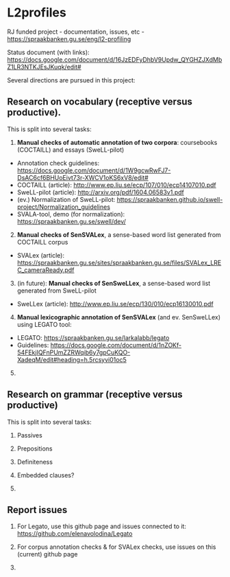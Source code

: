# L2profiles
RJ funded project  - documentation, issues, etc - https://spraakbanken.gu.se/eng/l2-profiling 

Status document (with links): https://docs.google.com/document/d/16JzEDFyDhbV9Updw_QYGHZJXdMbZ1LR3NTKJEsJKuqk/edit# 

Several directions are pursued in this project:

## Research on vocabulary (receptive versus productive). 

This is split into several tasks:

1. **Manual checks of automatic annotation of two corpora**: coursebooks (COCTAILL) and essays (SweLL-pilot)

* Annotation check guidelines: https://docs.google.com/document/d/1W9gcwRwFJ7-DsAC6cf6BHUoEivt73r-XWCV1oKS6xV8/edit# 
* COCTAILL (article): http://www.ep.liu.se/ecp/107/010/ecp14107010.pdf
* SweLL-pilot (article): http://arxiv.org/pdf/1604.06583v1.pdf 
* (ev.) Normalization of SweLL-pilot: https://spraakbanken.github.io/swell-project/Normalization_guidelines
* SVALA-tool, demo (for normalization): https://spraakbanken.gu.se/swell/dev/ 


2. **Manual checks of SenSVALex**, a sense-based word list generated from COCTAILL corpus 
* SVALex (article): https://spraakbanken.gu.se/sites/spraakbanken.gu.se/files/SVALex_LREC_cameraReady.pdf

3. (in future): **Manual checks of SenSweLLex**, a sense-based word list generated from SweLL-pilot
* SweLLex (article): http://www.ep.liu.se/ecp/130/010/ecp16130010.pdf 


4. **Manual lexicographic annotation of SenSVALex** (and ev. SenSweLLex) using LEGATO tool:
* LEGATO: https://spraakbanken.gu.se/larkalabb/legato 
* Guidelines: https://docs.google.com/document/d/1nZOKf-54FEkjIQFnPUmZZRWqib6y7gpCuKQO-XadeqM/edit#heading=h.5rcsyvi01oc5 


5. 


## Research on grammar (receptive versus productive)

This is split into several tasks:

1. Passives

2. Prepositions

3. Definiteness

4. Embedded clauses?

5. 

## Report issues 

1. For Legato, use this github page and issues connected to it: https://github.com/elenavolodina/Legato 

2. For corpus annotation checks & for SVALex checks, use issues on this (current) github page

3. 
